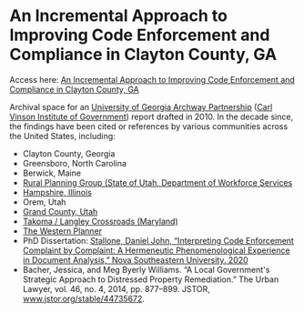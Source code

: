 # An Incremental Approach to Improving Code Enforcement and Compliance in Clayton County, GA
Access here: [An Incremental Approach to Improving Code Enforcement and Compliance in Clayton County, GA](https://github.com/frank0051/An-Incremental-Approach-to-Improving-Code-Enforcement-and-Compliance-in-Clayton-County-GA/blob/main/An%20Incremental%20Approach%20to%20Improving%20Code%20Enforcement%20and%20Compliance%20in%20Clayton%20County%2C%20GA.pdf)

Archival space for an [University of Georgia Archway Partnership](https://www.archwaypartnership.uga.edu/) ([Carl Vinson Institute of Government](https://cviog.uga.edu/)) report drafted in 2010. In the decade since, the findings have been cited or references by various communities across the United States, including:
* Clayton County, Georgia
* Greensboro, North Carolina
* Berwick, Maine
* [Rural Planning Group (State of Utah, Department of Workforce Services](https://www.berwickmaine.org/document_center/Code%20Enforcement/code%20enforcemnt%20for%20small%20towns.pdf)
* [Hampshire, Illinois](https://hampshireil.org/getattachment/b0172faa-de72-4a34-8185-ed4b07ea5be0/1-9-19.aspx)
* Orem, Utah
* [Grand County, Utah](https://www.grandcountyutah.net/AgendaCenter/ViewFile/Agenda/_03292016-522)
* [Takoma / Langley Crossroads (Maryland)](https://www.umdsmartgrowth.org/wp-content/uploads/2019/02/Takoma-Langley-Crossroads-Action-Strategies-and-Recommendations-UMD-708.pdf)
* [The Western Planner](https://www.westernplanner.org/2017publishedfeatures/2018/6/27/code-compliance-difficulties-and-ideas-for-small-towns)
* PhD Dissertation: [Stallone, Daniel John, “Interpreting Code Enforcement Complaint by Complaint: A Hermeneutic Phenomenological Experience in Document Analysis,” Nova Southeastern University. 2020](https://nsuworks.nova.edu/cgi/viewcontent.cgi?article=1152&context=shss_dcar_etd)
* Bacher, Jessica, and Meg Byerly Williams. “A Local Government's Strategic Approach to Distressed Property Remediation.” The Urban Lawyer, vol. 46, no. 4, 2014, pp. 877–899. JSTOR, www.jstor.org/stable/44735672.
